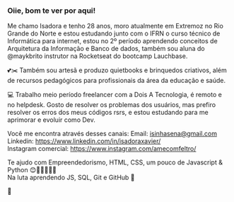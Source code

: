 ### Oiie, bom te ver por aqui! 
Me chamo Isadora e tenho 28 anos, moro atualmente em Extremoz no Rio Grande do Norte e estou estudando junto com o IFRN o curso técnico de Informática para internet, estou no 2º período aprendendo conceitos de Arquitetura da Informação e Banco de dados, também sou aluna do @maykbrito instrutor na Rocketseat do bootcamp Lauchbase.

💕✂️ Também sou artesã e produzo quietbooks e brinquedos criativos, além de recursos pedagógicos para profissionais da área da educação e saúde. 

💻 Trabalho meio período freelancer com a Dois A Tecnologia, é remoto e no helpdesk. Gosto de resolver os problemas dos usuários, mas prefiro resolver os erros dos meus códigos rsrs, e estou estudando para me aprimorar e evoluir como Dev.

Você me encontra através desses canais:
    Email: isinhasena@gmail.com <br />
    Linkedin: https://www.linkedin.com/in/isadoraxavier/ <br />
    Instagram comercial: https://www.instagram.com/amecomfeltro/

Te ajudo com Empreendedorismo, HTML, CSS, um pouco de Javascript & Python 😊🤗👩‍💻🚀💕<br/>
Na luta aprendendo JS, SQL, Git e GitHub 🤟

👋


<!-- 



-->
